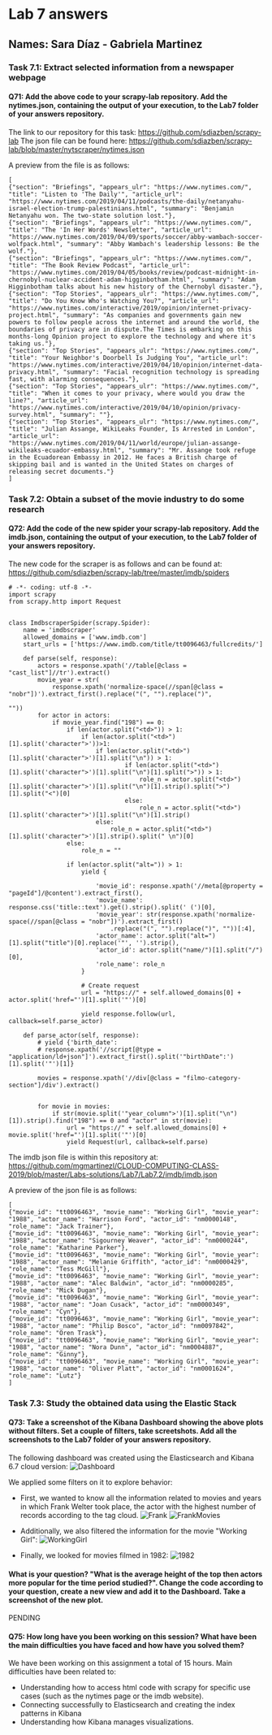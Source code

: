 # Lab 7 answers

## Names: Sara Díaz - Gabriela Martinez

### Task 7.1: Extract selected information from a newspaper webpage
#### Q71: Add the above code to your scrapy-lab repository. Add the nytimes.json, containing the output of your execution, to the Lab7 folder of your answers repository. 

The link to our repository for this task: https://github.com/sdiazben/scrapy-lab
The json file can be found here: https://github.com/sdiazben/scrapy-lab/blob/master/nytscraper/nytimes.json

A preview from the file is as follows:
```
[
{"section": "Briefings", "appears_ulr": "https://www.nytimes.com/", "title": "Listen to 'The Daily'", "article_url": "https://www.nytimes.com/2019/04/11/podcasts/the-daily/netanyahu-israel-election-trump-palestinians.html", "summary": "Benjamin Netanyahu won. The two-state solution lost."},
{"section": "Briefings", "appears_ulr": "https://www.nytimes.com/", "title": "The 'In Her Words' Newsletter", "article_url": "https://www.nytimes.com/2019/04/09/sports/soccer/abby-wambach-soccer-wolfpack.html", "summary": "Abby Wambach's leadership lessons: Be the wolf."},
{"section": "Briefings", "appears_ulr": "https://www.nytimes.com/", "title": "The Book Review Podcast", "article_url": "https://www.nytimes.com/2019/04/05/books/review/podcast-midnight-in-chernobyl-nuclear-accident-adam-higginbotham.html", "summary": "Adam Higginbotham talks about his new history of the Chernobyl disaster."},
{"section": "Top Stories", "appears_ulr": "https://www.nytimes.com/", "title": "Do You Know Who's Watching You?", "article_url": "https://www.nytimes.com/interactive/2019/opinion/internet-privacy-project.html", "summary": "As companies and governments gain new powers to follow people across the internet and around the world, the boundaries of privacy are in dispute.The Times is embarking on this months-long Opinion project to explore the technology and where it's taking us."},
{"section": "Top Stories", "appears_ulr": "https://www.nytimes.com/", "title": "Your Neighbor's Doorbell Is Judging You", "article_url": "https://www.nytimes.com/interactive/2019/04/10/opinion/internet-data-privacy.html", "summary": "Facial recognition technology is spreading fast, with alarming consequences."},
{"section": "Top Stories", "appears_ulr": "https://www.nytimes.com/", "title": "When it comes to your privacy, where would you draw the line?", "article_url": "https://www.nytimes.com/interactive/2019/04/10/opinion/privacy-survey.html", "summary": ""},
{"section": "Top Stories", "appears_ulr": "https://www.nytimes.com/", "title": "Julian Assange, WikiLeaks Founder, Is Arrested in London", "article_url": "https://www.nytimes.com/2019/04/11/world/europe/julian-assange-wikileaks-ecuador-embassy.html", "summary": "Mr. Assange took refuge in the Ecuadorean Embassy in 2012. He faces a British charge of skipping bail and is wanted in the United States on charges of releasing secret documents."}
]
```

### Task 7.2: Obtain a subset of the movie industry to do some research
#### Q72: Add the code of the new spider your scrapy-lab repository. Add the imdb.json, containing the output of your execution, to the Lab7 folder of your answers repository. 

The new code for the scraper is as follows and can be found at: https://github.com/sdiazben/scrapy-lab/tree/master/imdb/spiders

```
# -*- coding: utf-8 -*-
import scrapy
from scrapy.http import Request


class ImdbscraperSpider(scrapy.Spider):
    name = 'imdbscraper'
    allowed_domains = ['www.imdb.com']
    start_urls = ['https://www.imdb.com/title/tt0096463/fullcredits/']

    def parse(self, response):
        actors = response.xpath('//table[@class = "cast_list"]//tr').extract()
        movie_year = str(
            response.xpath('normalize-space(//span[@class = "nobr"])').extract_first().replace("(", "").replace(")",
                                                                                                                ""))
        for actor in actors:
            if movie_year.find("198") == 0:
                if len(actor.split("<td>")) > 1:
                    if len(actor.split("<td>")[1].split('character">'))>1:
                        if len(actor.split("<td>")[1].split('character">')[1].split("\n")) > 1:
                                if len(actor.split("<td>")[1].split('character">')[1].split("\n")[1].split(">")) > 1:
                                    role_n = actor.split("<td>")[1].split('character">')[1].split("\n")[1].strip().split(">")[1].split("<")[0]
                                else:
                                    role_n = actor.split("<td>")[1].split('character">')[1].split("\n")[1].strip()
                        else:
                            role_n = actor.split("<td>")[1].split('character">')[1].strip().split(" \n")[0]
                else:
                    role_n = ""

                if len(actor.split("alt=")) > 1:
                    yield {

                        'movie_id': response.xpath('//meta[@property = "pageId"]/@content').extract_first(),
                        'movie_name': response.css('title::text').get().strip().split(' (')[0],
                        'movie_year': str(response.xpath('normalize-space(//span[@class = "nobr"])').extract_first()
                            .replace("(", "").replace(")", ""))[:4],
                        'actor_name': actor.split("alt=")[1].split("title")[0].replace('"', '').strip(),
                        'actor_id': actor.split("name/")[1].split("/")[0],
                        'role_name': role_n
                    }

                    # Create request
                    url = "https://" + self.allowed_domains[0] + actor.split('href="')[1].split('"')[0]

                    yield response.follow(url, callback=self.parse_actor)

    def parse_actor(self, response):
        # yield {'birth_date':
        # response.xpath('//script[@type = "application/ld+json"]').extract_first().split('"birthDate":')[1].split('"')[1]}

        movies = response.xpath('//div[@class = "filmo-category-section"]/div').extract()


        for movie in movies:
            if str(movie.split('"year_column">')[1].split("\n")[1]).strip().find("198") == 0 and "actor" in str(movie):
                url = "https://" + self.allowed_domains[0] + movie.split('href="')[1].split('"')[0]
                yield Request(url, callback=self.parse)
```

The imdb json file is within this repository at: https://github.com/mgmartinezl/CLOUD-COMPUTING-CLASS-2019/blob/master/Labs-solutions/Lab7/Lab7.2/imdb/imdb.json

A preview of the json file is as follows:
```
[
{"movie_id": "tt0096463", "movie_name": "Working Girl", "movie_year": "1988", "actor_name": "Harrison Ford", "actor_id": "nm0000148", "role_name": "Jack Trainer"},
{"movie_id": "tt0096463", "movie_name": "Working Girl", "movie_year": "1988", "actor_name": "Sigourney Weaver", "actor_id": "nm0000244", "role_name": "Katharine Parker"},
{"movie_id": "tt0096463", "movie_name": "Working Girl", "movie_year": "1988", "actor_name": "Melanie Griffith", "actor_id": "nm0000429", "role_name": "Tess McGill"},
{"movie_id": "tt0096463", "movie_name": "Working Girl", "movie_year": "1988", "actor_name": "Alec Baldwin", "actor_id": "nm0000285", "role_name": "Mick Dugan"},
{"movie_id": "tt0096463", "movie_name": "Working Girl", "movie_year": "1988", "actor_name": "Joan Cusack", "actor_id": "nm0000349", "role_name": "Cyn"},
{"movie_id": "tt0096463", "movie_name": "Working Girl", "movie_year": "1988", "actor_name": "Philip Bosco", "actor_id": "nm0097842", "role_name": "Oren Trask"},
{"movie_id": "tt0096463", "movie_name": "Working Girl", "movie_year": "1988", "actor_name": "Nora Dunn", "actor_id": "nm0004887", "role_name": "Ginny"},
{"movie_id": "tt0096463", "movie_name": "Working Girl", "movie_year": "1988", "actor_name": "Oliver Platt", "actor_id": "nm0001624", "role_name": "Lutz"}
]
```

### Task 7.3: Study the obtained data using the Elastic Stack
#### Q73: Take a screenshot of the Kibana Dashboard showing the above plots without filters. Set a couple of filters, take screetshots. Add all the screenshots to the Lab7 folder of your answers repository.

The following dashboard was created using the Elasticsearch and Kibana 6.7 cloud version:
![Dashboard](https://github.com/mgmartinezl/CLOUD-COMPUTING-CLASS-2019/blob/master/Labs-solutions/Lab7/MoviesDashboard.PNG)

We applied some filters on it to explore behavior:
* First, we wanted to know all the information related to movies and years in which Frank Welter took place, the actor with the highest number of records according to the tag cloud.
![Frank](https://github.com/mgmartinezl/CLOUD-COMPUTING-CLASS-2019/blob/master/Labs-solutions/Lab7/FrankWelker_Filter.PNG)
![FrankMovies](https://github.com/mgmartinezl/CLOUD-COMPUTING-CLASS-2019/blob/master/Labs-solutions/Lab7/FrankWelker_Filter2.PNG)

* Additionally, we also filtered the information for the movie "Working Girl":
![WorkingGirl](https://github.com/mgmartinezl/CLOUD-COMPUTING-CLASS-2019/blob/master/Labs-solutions/Lab7/WorkingGirl_Filter.PNG)

* Finally, we looked for movies filmed in 1982:
![1982](https://github.com/mgmartinezl/CLOUD-COMPUTING-CLASS-2019/blob/master/Labs-solutions/Lab7/1982Movies_Filter.PNG)

#### What is your question? "What is the average height of the top then actors more popular for the time period studied?". Change the code according to your question, create a new view and add it to the Dashboard. Take a screenshot of the new plot.
PENDING

#### Q75: How long have you been working on this session? What have been the main difficulties you have faced and how have you solved them?
We have been working on this assignment a total of 15 hours. Main difficulties have been related to:
* Understanding how to access html code with scrapy for specific use cases (such as the nytimes page or the imdb website).
* Connecting successfully to Elasticsearch and creating the index patterns in Kibana
* Understanding how Kibana manages visualizations.
